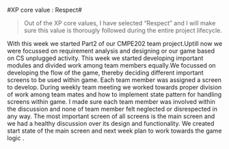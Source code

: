 #XP core value : Respect#
>Out of the XP core values, I have selected “Respect” and I will make sure this value is thorougly followed during the entire project lifecycle.

With this week we started Part2 of our CMPE202 team project.Uptill now we were focussed on requirement analysis and designing or our game based on 
CS unplugged activity.
This week we started developing important modules and divided work among team members equally.We focussed on developing the flow of the game, thereby deciding different important screens to be used within game.
Each team member was assigned a screen to develop. 
During weekly team meeting we worked towards proper division of work among team mates and how to implement state pattern for handling screens within game.
I made sure each team member was involved within the discussion and none of team member felt neglected or disrespected in any way.
The most important screen of all screens is the main screen and we had a healthy discussion over its design and functionality. We created start state of the main screen and next week plan to work towards the game logic .